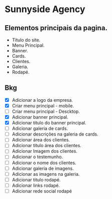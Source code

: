 # Sunnyside Agency

## Elementos principais da pagina.

- Título do site.
- Menu Principal.
- Banner.
- Cards.
- Clientes.
- Galeria.
- Rodapé.

## Bkg

- [X] Adicionar a logo da empresa.
- [X] Criar menu principal - mobile.
- [ ] Criar menu principal - Descktop.
- [X] Adicionar banner principal.
- [X] Adicionar titulo do banner principal.
- [ ] Adicionar galeria de cards.
- [ ] Adicionar descrições na galeria de cards.
- [ ] Adicionar área dos clientes.
- [ ] Adicionar titulo área dos clientes. 
- [ ] Adicionar Imagem dos clientes.
- [ ] Adicionar o testemunho.
- [ ] Adicionar o nome dos clientes.
- [ ] Adicionar galeria de imagens.
- [ ] Adicionar as imagens na galeria.
- [ ] Adicionar titulo rodapé.
- [ ] Adicionar links rodapé.
- [ ] Adicionar rede social rodapé
